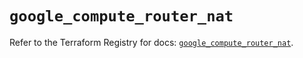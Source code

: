 # `google_compute_router_nat`

Refer to the Terraform Registry for docs: [`google_compute_router_nat`](https://registry.terraform.io/providers/hashicorp/google/5.34.0/docs/resources/compute_router_nat).

